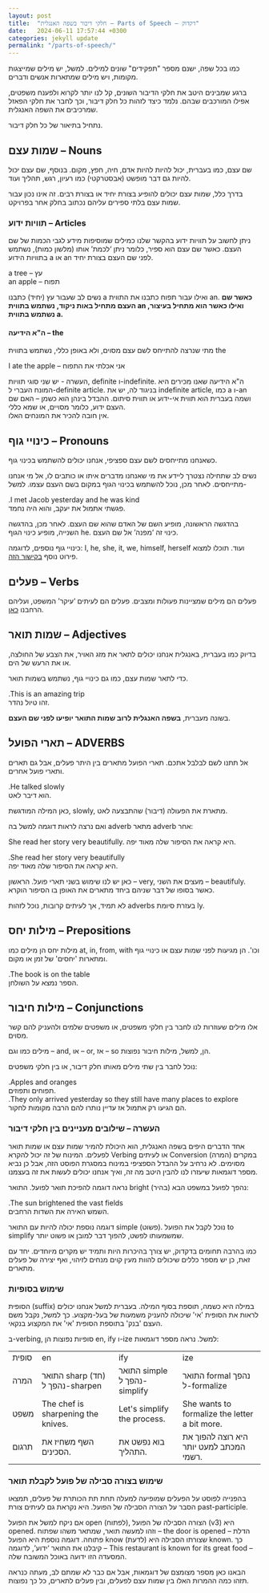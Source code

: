 ```yaml
---
layout: post
title:  "חלקי דיבור בשפה האנגלית – Parts of Speech – דקדוק"
date:   2024-06-11 17:57:44 +0300
categories: jekyll update
permalink: "/parts-of-speech/"
---
```


<p>
כמו בכל שפה, ישנם מספר "תפקידים" שונים למילים. למשל, יש מילים שמייצגות מקומות,
ויש מילים שמתארות אנשים ודברים.
<p>

<p class="">ברגע שמבינים היטב את חלקי הדיבור השונים, קל לנו יותר לקרוא ולפענח משפטים, אפילו המורכבים שבהם. נלמד כיצד לזהות כל חלק דיבור, וכך לחבר את חלקי הפאזל שמרכיבים את השפה האנגלית.</p>

<p>נתחיל בתיאור של כל חלק דיבור.</p>

<h2>שמות עצם – Nouns</h2>

<p>שם עצם, כמו בעברית, יכול להיות להיות אדם, חיה, חפץ, מקום. בנוסף, שם עצם יכול להיות גם דבר מופשט (אבסטרקטי)  כמו רעיון, רגש, תהליך ועוד.</p>

<p>בדרך כלל, שמות עצם יכולים להופיע בצורת יחיד או בצורת רבים. זה אינו נכון עבור שמות עצם בלתי ספירים עליהם נכתוב בחלק אחר בפרויקט.</p>

<h3>תוויות ידוע – Articles</h3>

<p>ניתן לחשוב על תוויות ידוע בהקשר שלנו כמילים שמוסיפות מידע לגבי הכמות של שם העצם. כאשר שם עצם הוא ספיר, כלומר ניתן &#8216;לכמת&#8217; אותו (מלשון כמות), נשתמש בתוויות הידוע a או an לפני שם העצם בצורת יחיד.</p>

<div class="card text-center">
  <div class="card-body">
    a tree – עץ<br>
    an apple – תפוח
  </div>
</div>

<p>נשים לב שעבור עץ (יחיד) כתבנו a ואילו עבור תפוח כתבנו את התווית an. <strong>כאשר שם העצם מתחיל באות ניקוד, נשתמש בתווית an ואילו כאשר הוא מתחיל בעיצור, נשתמש בתווית a.</strong></p>

<h4>ה"א הידיעה – the</h4>
<p>
 מתי שנרצה להתייחס לשם עצם מסוים, ולא באופן כללי, נשתמש בתווית the
</p>

<div class="card text-center">
  <div class="card-body">
    I ate the apple – אני אכלתי את התפוח 
  </div>
</div>

<p>
העשרה - יש שני סוגי תוויות, definite ו-indefinite.
ה"א הידיעה שאנו מכירים היא המונח העברי ל-definite article.
בניגוד לה, יש את indefinite article, כמו a ו-an ושמה בעברית הוא
תווית אי-ידוע או תווית סיתום. ההבדל בינהן הוא כשמן – האם שם העצם ידוע,
כלומר מסויים, או שמא כללי.<br>
אין חובה להכיר את המונחים האלו.
</p>

<h2>כינויי גוף – Pronouns</h2>

<p>כשאנחנו מתייחסים לשם עצם ספציפי, אנחנו יכולים להשתמש בכינוי גוף.</p>

<p>נשים לב שתחילה נצטרך ליידע את מי שאנחנו מדברים איתו או כותבים לו, אל מי אנחנו מתייחסים. לאחר מכן, נוכל להשתמש בכינוי הגוף במקום בשם העצם עצמו. למשל-</p>

<div class="card text-center">
  <div class="card-body">
    .I met Jacob yesterday and he was kind<br>
    פגשתי אתמול את יעקב, והוא היה נחמד.
  </div>
</div>

<p>בהדגשה הראשונה, מופיע השם של האדם שהוא שם העצם. לאחר מכן, בהדגשה השנייה, מופיע כינוי הגוף he. כינוי זה &#8216;מפנה&#8217; אל שם העצם.</p>

<p>כינויי גוף נוספים, לדוגמה: I, he, she, it, we, himself, herself ועוד. תוכלו למצוא פירוט נוסף <a href="https://www.berlitz.com/en-il/blog/english-pronouns-grammar" title="כאן">בקישור הזה</a>.</p>

<h2>פעלים – Verbs</h2>

<p>פעלים הם מילים שמציינות פעולות ומצבים. פעלים הם לעיתים &#8216;עיקר&#8217; המשפט, ועליהם הרחבנו <a href="/verbs/" title="כאן">כאן</a>.</p>

<h2>שמות תואר – Adjectives</h2>

<p>בדיוק כמו בעברית, באנגלית אנחנו יכולים לתאר את מזג האויר, את הצבע של החולצה, או את הרעש של הים.</p>

<p>כדי לתאר שמות עצם, כמו גם כינויי גוף, נשתמש בשמות תואר.</p>

<div class="card text-center">
  <div class="card-body">
    .This is an amazing trip<br>
    זהו טיול נהדר.
  </div>
</div>

<p>בשונה מעברית, <strong>בשפה האנגלית לרוב שמות התואר יופיעו לפני שם העצם</strong>.</p>

<h2>תארי הפועל – ADVERBS</h2>

<p>אל תתנו לשם לבלבל אתכם. תארי הפועל מתארים בין היתר פעלים, אבל גם תארים ותארי פועל אחרים.</p>

<div class="card text-center">
  <div class="card-body">
    .He talked slowly<br>
    הוא דיבר לאט.
  </div>
</div>

<p>כאן המילה המודגשת, slowly, מתארת את הפעולה (דיבור) שהתבצעה לאט.</p>

<p>ואם נרצה לראות דוגמה למשל בה adverb מתאר adverb אחר:</p>

<card> She read her story very beautifully. </card>
היא קראה את הסיפור שלה מאוד יפה.

<div class="card text-center">
  <div class="card-body">
    .She read her story very beautifully<br>
    היא קראה את הסיפור שלה מאוד יפה.
  </div>
</div>

<p>כאן יש לנו שימוש בשני תארי פועל. הראשון – very, מעצים את השני – beautifuly. כאשר בסופו של דבר שניהם ביחד מתארים את האופן בו הסיפור הוקרא.</p>

<p>לא תמיד, אך לעיתים קרובות, נוכל לזהות adverbs בעזרת סיומת ly.</p>

<h2>מילות יחס – Prepositions</h2>

<p>מילות יחס הן מילים כמו at, in, from, with וכו'. הן מגיעות לפני שמות עצם או כינויי גוף ומתארות 'יחסים' של זמן או מקום.</p>

<p class="text-center">.The book is on the table
<br>הספר נמצא על השולחן.</p>


<h2>מילות חיבור – Conjunctions</h2>

<p>אלו מילים שעוזרות לנו לחבר בין חלקי משפטים, או משפטים שלמים ולהעניק להם קשר מסוים.</p>

<p>מילים כמו וגם – and, או – or, אז – so הן, למשל, מילות חיבור נפוצות.</p>

<p>נוכל לחבר בין שתי מילים מאותו חלק דיבור, או בין חלקי משפטים:</p>

<p class="text-center">.Apples and oranges
<br>תפוחים ותפוזים.
<br>.They only arrived yesterday so they still have many places to explore
<br>הם הגיעו רק אתמול אז עדיין נותרו להם הרבה מקומות לחקור.</p>

<h3>העשרה – שילובים מעניינים בין חלקי דיבור</h3>

<p>אחד הדברים היפים בשפה האנגלית, הוא היכולת להמיר שמות עצם או שמות תואר לפעלים. המינוח של זה יכול להקרא Verbing או לעיתים Conversion (המרה) במקרים מסוימים. לא נרחיב על ההבדל הספציפי במינוח במסגרת הפוסט הזה, אבל כן נביא מספר דוגמאות שיעזרו לנו להבין היטב מה זה, ואיך אנחנו יכולים לעשות את זה בעצמנו.</p>

<p>נראה דוגמה להפיכת תואר לפועל. התואר bright (בהיר) נהפך לפועל במשפט הבא:</p>


<p class="text-center">.The sun brightened the vast fields
<br>השמש האירה את השדות הרחבים.</p>

<p>דוגמה נוספת יכולה להיות עם התואר simple (פשוט). נוכל לקבל את הפועל to simplify שמשמעותו לפשט, להפוך דבר למובן או פשוט יותר.</p>

<p>כמו בהרבה תחומים בדקדוק, יש צורך בהיכרות היות ותמיד יש מקרים מיוחדים. יחד עם זאת, כן יש מספר כללים שיכולים להוות מעין קוים מנחים לזיהוי, ואף יצירה של פעלים מתארים.</p>

<h3>שימוש בסופיות </h3>

<p>הסופית (suffix) במילה היא כשמה, תוספת בסוף המילה. בעברית למשל אנחנו יכולים לראות את הסופית 'אי' שיכולה להעניק משמעות של בעל-מקצוע. כך למשל, נקבל משם העצם 'בנק' בתוספת הסופית 'אי' את המקצוע בנקאי.</p>

<p>ב-verbing, סופיות נפוצות הן en, ify ו-ize למשל. נראה מספר דוגמאות:</p>

<div class="table-responsive">
<table class="table text-center">
  <tbody>
    <tr>
      <td>סופית</td>
      <td>en</td>
      <td>ify</td>
      <td>ize</td>
    </tr>
    <tr>
      <td>המרה</td>
      <td>התואר sharp (חד) נהפך ל-sharpen</td>
      <td>התואר simple נהפך ל-simplify</td>
      <td>התואר formal נהפך ל-formalize</td>
    </tr>
    <tr>
      <td>משפט</td>
      <td>The chef is sharpening the knives.</td>
      <td>Let's simplify the process.</td>
      <td>She wants to formalize the letter a bit more.</td>
    </tr>
    <tr>
      <td>תרגום</td>
      <td>השף משחיז את הסכינים.</td>
      <td>בוא נפשט את התהליך.</td>
      <td>היא רוצה להפוך את המכתב למעט יותר רשמי.</td>
    </tr>
  </tbody>
</table>
</div>

<h3>שימוש בצורה סבילה של פועל לקבלת תואר</h3>

<p>
בהפנייה לפוסט על הפעלים שמופיעה למעלה תחת תת הכותרת של פעלים, תמצאו הסבר על הצורה הסבילה של הפועל. היא נקראת גם לעיתים צורת past-participle.
</p>

<p>
אם ניקח למשל את הפועל open (לפתוח), הצורה הסבילה של הפועל (v3) היא opened. וזהו למעשה תואר, שמתאר משהו שפתוח – the door is opened – הדלת פתוחה. דוגמה נוספת היא הפועל know (לדעת) שצורתו הסבילה היא known. כך קיבלנו את התואר ‘ידוע’, לדוגמה – This restaurant is known for its great food – המסעדה הזו ידועה באוכל המשובח שלה.
</p>

<p>
הבאנו כאן מספר מצומצם של דוגמאות, אבל אם כבר לא שמתם לב, מעתה כנראה תזהו כמה ההמרות האלו בין שמות עצם לפעלים, ובין פעלים לתארים, כל כך נפוצות.
</p>